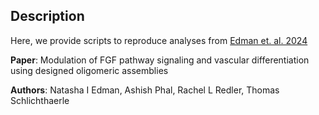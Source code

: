## Description

Here, we provide scripts to reproduce analyses from [Edman et. al. 2024](https://pubmed.ncbi.nlm.nih.gov/36993355/)

**Paper**: Modulation of FGF pathway signaling and vascular differentiation using designed oligomeric assemblies

**Authors**: Natasha I Edman, Ashish Phal, Rachel L Redler, Thomas Schlichthaerle 
